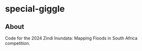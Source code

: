 # special-giggle

## About
Code for the 2024 Zindi Inundata: Mapping Floods in South Africa competition.

